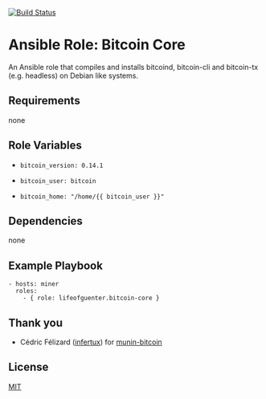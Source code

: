 [![Build Status](https://travis-ci.org/lifeofguenter/ansible-role-bitcoin-core.svg?branch=master)](https://travis-ci.org/lifeofguenter/ansible-role-bitcoin-core)

# Ansible Role: Bitcoin Core

An Ansible role that compiles and installs bitcoind, bitcoin-cli and bitcoin-tx (e.g. headless) on Debian like systems.

## Requirements

none

## Role Variables

- `bitcoin_version: 0.14.1`

- `bitcoin_user: bitcoin`

- `bitcoin_home: "/home/{{ bitcoin_user }}"`

## Dependencies

none

## Example Playbook

```
- hosts: miner
  roles:
    - { role: lifeofguenter.bitcoin-core }
```

## Thank you

- Cédric Félizard ([infertux](https://github.com/infertux)) for [munin-bitcoin](https://github.com/infertux/munin-bitcoin)

## License

[MIT](LICENSE)
